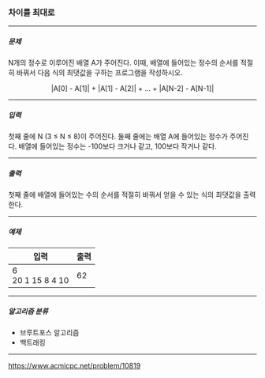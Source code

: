 ### 차이를 최대로

***

##### 문제
N개의 정수로 이루어진 배열 A가 주어진다. 이때, 배열에 들어있는 정수의 순서를 적절히 바꿔서 다음 식의 최댓값을 구하는 프로그램을 작성하시오.

<center>|A[0] - A[1]| + |A[1] - A[2]| + ... + |A[N-2] - A[N-1]|</center>

***

##### 입력
첫째 줄에 N (3 ≤ N ≤ 8)이 주어진다. 둘째 줄에는 배열 A에 들어있는 정수가 주어진다. 배열에 들어있는 정수는 -100보다 크거나 같고, 100보다 작거나 같다.

***

##### 출력
첫째 줄에 배열에 들어있는 수의 순서를 적절히 바꿔서 얻을 수 있는 식의 최댓값을 출력한다.

***

##### 예제
| 입력                   | 출력  |
|----------------------|-----|
| 6<br/>20 1 15 8 4 10 | 62  |

***

##### 알고리즘 분류
* 브루트포스 알고리즘
* 백트래킹

***

https://www.acmicpc.net/problem/10819